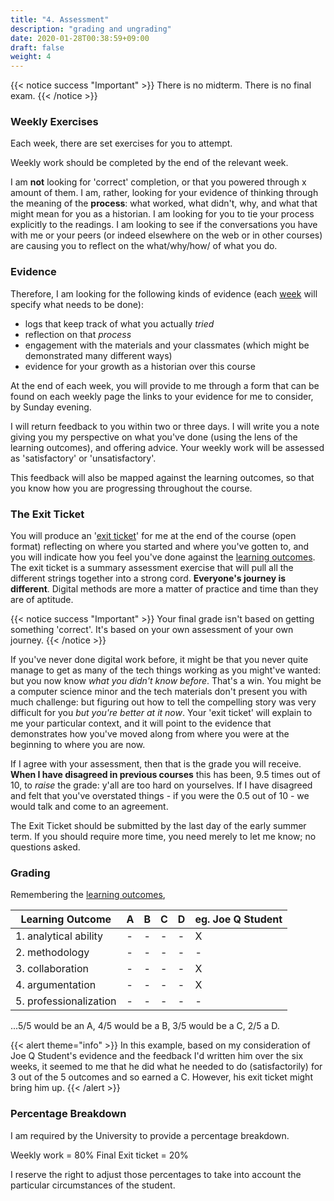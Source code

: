 ```yaml
---
title: "4. Assessment"
description: "grading and ungrading"
date: 2020-01-28T00:38:59+09:00
draft: false
weight: 4
---
```

{{< notice success "Important" >}}
There is no midterm. There is no final exam.
{{< /notice >}}
### Weekly Exercises
Each week, there are set exercises for you to attempt.

Weekly work should be completed by the end of the relevant week.

I am **not** looking for 'correct' completion, or that you powered through x amount of them. I am, rather, looking for your evidence of thinking through the meaning of the **process**: what worked, what didn't, why, and what that might mean for you as a historian. I am looking for you to tie your process explicitly to the readings. I am looking to see if the conversations you have with me or your peers (or indeed elsewhere on the web or in other courses) are causing you to reflect on the what/why/how/ of what you do.

### Evidence

Therefore, I am looking for the following kinds of evidence (each [week](/week) will specify what needs to be done):

+ logs that keep track of what you actually _tried_
+ reflection on that _process_
+ engagement with the materials and your classmates (which might be demonstrated many different ways)
+ evidence for your growth as a historian over this course

At the end of each week, you will provide to me through a form that can be found on each weekly page the links to your evidence for me to consider, by Sunday evening.

I will return feedback to you within two or three days. I will write you a note giving you my perspective on what you've done (using the lens of the learning outcomes), and offering advice. Your weekly work will be assessed as 'satisfactory' or 'unsatisfactory'.

This feedback will also be mapped against the learning outcomes, so that you know how you are progressing throughout the course.

### The Exit Ticket

You will produce an '[exit ticket](week/2020-end)' for me at the end of the course (open format) reflecting on where you started and where you've gotten to, and you will indicate how you feel you've done against the [learning outcomes](docs/2-learning-outcomes). The exit ticket is a summary assessment exercise that will pull all the different strings together into a strong cord. **Everyone's journey is different**. Digital methods are more a matter of practice and time than they are of aptitude.

{{< notice success "Important" >}} Your final grade isn't based on getting something 'correct'. It's based on your own assessment of your own journey.
{{< /notice >}}

 If you've never done digital work before, it might be that you never quite manage to get as many of the tech things working as you might've wanted: but you now know _what you didn't know before_. That's a win. You might be a computer science minor and the tech materials don't present you with much challenge: but figuring out how to tell the compelling story was very difficult for you _but you're better at it now_. Your 'exit ticket' will explain to me your particular context, and it will point to the evidence that demonstrates how you've moved along from where you were at the beginning to where you are now.

 If I agree with your assessment, then that is the grade you will receive. **When I have disagreed in previous courses** this has been, 9.5 times out of 10, to _raise_ the grade: y'all are too hard on yourselves. If I have disagreed and felt that you've overstated things - if you were the 0.5 out of 10 - we would talk and come to an agreement.

 The Exit Ticket should be submitted by the last day of the early summer term. If you should require more time, you need merely to let me know; no questions asked.

### Grading

Remembering the [learning outcomes](2-docs/learning-outcomes),

|Learning Outcome|A|B|C|D|eg. Joe Q Student|
|----------------|-|-|-|-|-|
|1. analytical ability|-|-|-|-|X|
|2. methodology|-|-|-|-|-|
|3. collaboration|-|-|-|-|X|
|4. argumentation|-|-|-|-|X|
|5. professionalization|-|-|-|-|-|

...5/5 would be an A, 4/5 would be a B, 3/5 would be a C, 2/5 a D.

{{< alert theme="info" >}}
In this example, based on my consideration of Joe Q Student's evidence and the feedback I'd written him over the six weeks, it seemed to me that he did what he needed to do (satisfactorily) for 3 out of the 5 outcomes and so earned a C. However, his exit ticket might bring him up.
{{< /alert >}}

### Percentage Breakdown

I am required by the University to provide a percentage breakdown.

Weekly work = 80%
Final Exit ticket = 20%

I reserve the right to adjust those percentages to take into account the particular circumstances of the student.
